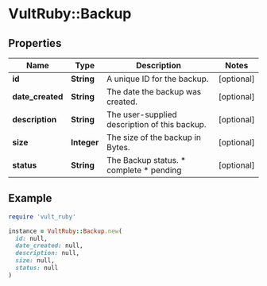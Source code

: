 # VultRuby::Backup

## Properties

| Name | Type | Description | Notes |
| ---- | ---- | ----------- | ----- |
| **id** | **String** | A unique ID for the backup. | [optional] |
| **date_created** | **String** | The date the backup was created. | [optional] |
| **description** | **String** | The user-supplied description of this backup. | [optional] |
| **size** | **Integer** | The size of the backup in Bytes. | [optional] |
| **status** | **String** | The Backup status.  * complete * pending | [optional] |

## Example

```ruby
require 'vult_ruby'

instance = VultRuby::Backup.new(
  id: null,
  date_created: null,
  description: null,
  size: null,
  status: null
)
```

